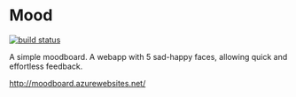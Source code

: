 # Mood
[![build status](https://tylerevert.visualstudio.com/_apis/public/build/definitions/f1b5b105-eb67-43ba-a459-59e745e9731f/1/badge)](https://tylerevert.visualstudio.com/Mood/_build/index?context=allDefinitions&path=%5C&definitionId=1&_a=completed)


A simple moodboard. A webapp with 5 sad-happy faces, allowing quick and effortless feedback.

http://moodboard.azurewebsites.net/
